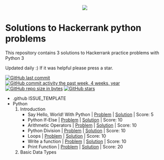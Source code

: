 <p align="center"><a href="https://www.hackerrank.com/nithishsingh"><img src="https://i0.wp.com/gradsingames.com/wp-content/uploads/2016/05/856771_668224053197841_1943699009_o.png" ></a></p>

# Solutions to Hackerrank python problems
This repository contains 3 solutions to Hackerrank practice problems with Python 3

Updated daily :) If it was helpful please press a star.

[![GitHub last commit](https://img.shields.io/github/last-commit/nithishsingh/HackerrankPractice.svg)](https://github.com/nithishsingh/HackerRank-Python) 
[![GitHub commit activity the past week, 4 weeks, year](https://img.shields.io/github/commit-activity/y/nithishsingh/HackerrankPractice.svg)](https://github.com/nithishsingh/HackerRank-Python)
[![GitHub repo size in bytes](https://img.shields.io/github/repo-size/nithishsingh/HackerrankPractice.svg)](https://github.com/nithishsingh/HackerRank-Python) 
[![GitHub stars](https://img.shields.io/github/stars/nithishsingh/HackerrankPractice.svg)](https://github.com/nithishsingh/HackerRank-Python)

- .github
    ISSUE_TEMPLATE
- Python
    01. Introduction
        - Say Hello, World! With Python | [Problem](https://www.hackerrank.com/challenges/py-hello-world/problem) | [Solution](https://github.com/nithishsingh/HackerRank-Python/:blob/master/Python/01.%20Introduction/001.%20Say%20Hello,%20World!%20With%20Python.py) | Score: 5
        - Python If-Else | [Problem](https://www.hackerrank.com/challenges/py-if-else/problem) | [Solution](https://github.com/nithishsingh/HackerRank-Python/:blob/master/Python/01.%20Introduction/002.%20Python%20If-Else.py) | Score: 10
        - Arithmetic Operators | [Problem](https://www.hackerrank.com/challenges/python-arithmetic-operators/submissions/code/70402456) | [Solution](https://github.com/nithishsingh/HackerRank-Python/:blob/master/Python/01.%20Introduction/003.%20Arithmetic%20Operators.py) | Score: 10
        - Python Division | [Problem](https://www.hackerrank.com/challenges/python-division/problem) | [Solution](https://github.com/nithishsingh/HackerRank-Python/:blob/master/Python/01.%20Introduction/004.%20Python%20Division.py) | Score: 10
        - Loops | [Problem](https://www.hackerrank.com/challenges/python-loops/problem) | [Solution](https://github.com/nithishsingh/HackerRank-Python/:blob/master/Python/01.%20Introduction/005.%20Loops.py) | Score: 10
        - Write a function | [Problem](https://www.hackerrank.com/challenges/write-a-function/problem) | [Solution](https://github.com/nithishsingh/HackerRank-Python/:blob/master/Python/01.%20Introduction/006.%20Write%20a%20function.py) | Score: 10
        - Print Function | [Problem](https://www.hackerrank.com/challenges/python-print/problem) | [Solution](https://github.com/nithishsingh/HackerRank-Python/:blob/master/Python/01.%20Introduction/007.%20Print%20Function.py) | Score: 20
    02. Basic Data Types
